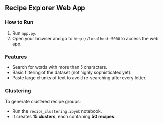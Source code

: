 ## Recipe Explorer Web App

### How to Run  
1. Run `app.py`.  
2. Open your browser and go to `http://localhost:5000` to access the web app.  

### Features  
- Search for words with more than 5 characters.  
- Basic filtering of the dataset (not highly sophisticated yet).  
- Paste large chunks of text to avoid re-searching after every letter.  

### Clustering  
To generate clustered recipe groups:  
- Run the `recipe_clustering.ipynb` notebook.  
- It creates **15 clusters**, each containing **50 recipes**.  
